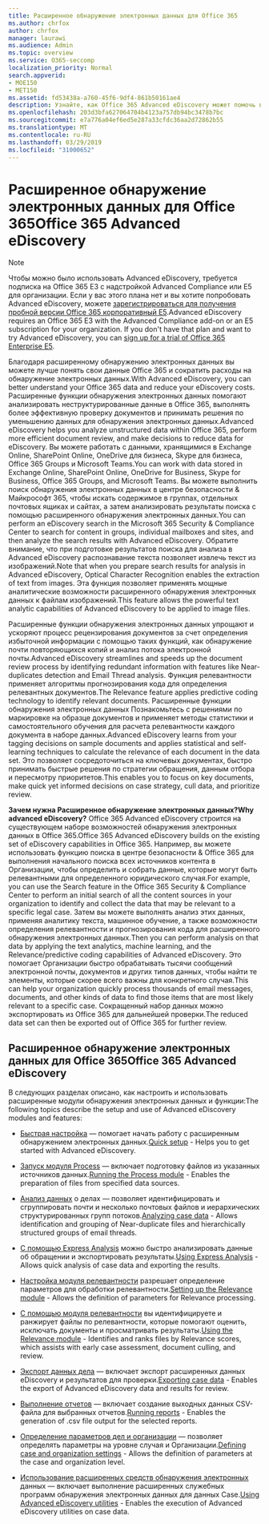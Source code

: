 ```yaml
---
title: Расширенное обнаружение электронных данных для Office 365
ms.author: chrfox
author: chrfox
manager: laurawi
ms.audience: Admin
ms.topic: overview
ms.service: O365-seccomp
localization_priority: Normal
search.appverid:
- MOE150
- MET150
ms.assetid: fd53438a-a760-45f6-9df4-861b50161ae4
description: Узнайте, как Office 365 Advanced eDiscovery может помочь вам анализировать данные в Office 365, упростить процесс рецензирования документов и принимать решения для эффективного обнаружения электронных данных.
ms.openlocfilehash: 203d3bfa627064704b4123a757db94bc3478b7bc
ms.sourcegitcommit: e7a776a04ef6ed5e287a33cfdc36aa2d72862b55
ms.translationtype: MT
ms.contentlocale: ru-RU
ms.lasthandoff: 03/29/2019
ms.locfileid: "31000652"
---
```

# <a name="office-365-advanced-ediscovery"></a><span data-ttu-id="bcc57-103">Расширенное обнаружение электронных данных для Office 365</span><span class="sxs-lookup"><span data-stu-id="bcc57-103">Office 365 Advanced eDiscovery</span></span>

> [!NOTE]
> <span data-ttu-id="bcc57-p101">Чтобы можно было использовать Advanced eDiscovery, требуется подписка на Office 365 E3 с надстройкой Advanced Compliance или E5 для организации. Если у вас этого плана нет и вы хотите попробовать Advanced eDiscovery, можете [зарегистрироваться для получения пробной версии Office 365 корпоративный E5](https://go.microsoft.com/fwlink/p/?LinkID=698279).</span><span class="sxs-lookup"><span data-stu-id="bcc57-p101">Advanced eDiscovery requires an Office 365 E3 with the Advanced Compliance add-on or an E5 subscription for your organization. If you don't have that plan and want to try Advanced eDiscovery, you can [sign up for a trial of Office 365 Enterprise E5](https://go.microsoft.com/fwlink/p/?LinkID=698279).</span></span> 
  
<span data-ttu-id="bcc57-106">Благодаря расширенному обнаружению электронных данных вы можете лучше понять свои данные Office 365 и сократить расходы на обнаружение электронных данных.</span><span class="sxs-lookup"><span data-stu-id="bcc57-106">With Advanced eDiscovery, you can better understand your Office 365 data and reduce your eDiscovery costs.</span></span> <span data-ttu-id="bcc57-107">Расширенные функции обнаружения электронных данных помогают анализировать неструктурированные данные в Office 365, выполнять более эффективную проверку документов и принимать решения по уменьшению данных для обнаружения электронных данных.</span><span class="sxs-lookup"><span data-stu-id="bcc57-107">Advanced eDiscovery helps you analyze unstructured data within Office 365, perform more efficient document review, and make decisions to reduce data for eDiscovery.</span></span> <span data-ttu-id="bcc57-108">Вы можете работать с данными, хранящимися в Exchange Online, SharePoint Online, OneDrive для бизнеса, Skype для бизнеса, Office 365 Groups и Microsoft Teams.</span><span class="sxs-lookup"><span data-stu-id="bcc57-108">You can work with data stored in Exchange Online, SharePoint Online, OneDrive for Business, Skype for Business, Office 365 Groups, and Microsoft Teams.</span></span> <span data-ttu-id="bcc57-109">Вы можете выполнить поиск обнаружения электронных данных в центре безопасности &amp; Майкрософт 365, чтобы искать содержимое в группах, отдельных почтовых ящиках и сайтах, а затем анализировать результаты поиска с помощью расширенного обнаружения электронных данных.</span><span class="sxs-lookup"><span data-stu-id="bcc57-109">You can perform an eDiscovery search in the Microsoft 365 Security &amp; Compliance Center to search for content in groups, individual mailboxes and sites, and then analyze the search results with Advanced eDiscovery.</span></span> <span data-ttu-id="bcc57-110">Обратите внимание, что при подготовке результатов поиска для анализа в Advanced eDiscovery распознавание текста позволяет извлечь текст из изображений.</span><span class="sxs-lookup"><span data-stu-id="bcc57-110">Note that when you prepare search results for analysis in Advanced eDiscovery, Optical Character Recognition enables the extraction of text from images.</span></span> <span data-ttu-id="bcc57-111">Эта функция позволяет применять мощные аналитические возможности расширенного обнаружения электронных данных к файлам изображений.</span><span class="sxs-lookup"><span data-stu-id="bcc57-111">This feature allows the powerful text analytic capabilities of Advanced eDiscovery to be applied to image files.</span></span>
  
<span data-ttu-id="bcc57-112">Расширенные функции обнаружения электронных данных упрощают и ускоряют процесс рецензирования документов за счет определения избыточной информации с помощью таких функций, как обнаружение почти повторяющихся копий и анализ потока электронной почты.</span><span class="sxs-lookup"><span data-stu-id="bcc57-112">Advanced eDiscovery streamlines and speeds up the document review process by identifying redundant information with features like Near-duplicates detection and Email Thread analysis.</span></span> <span data-ttu-id="bcc57-113">Функция релевантности применяет алгоритмы прогнозирования кода для определения релевантных документов.</span><span class="sxs-lookup"><span data-stu-id="bcc57-113">The Relevance feature applies predictive coding technology to identify relevant documents.</span></span> <span data-ttu-id="bcc57-114">Расширенные функции обнаружения электронных данных Познакомьтесь с решениями по маркировке на образце документов и применяет методы статистики и самостоятельного обучения для расчета релевантности каждого документа в наборе данных.</span><span class="sxs-lookup"><span data-stu-id="bcc57-114">Advanced eDiscovery learns from your tagging decisions on sample documents and applies statistical and self-learning techniques to calculate the relevance of each document in the data set.</span></span> <span data-ttu-id="bcc57-115">Это позволяет сосредоточиться на ключевых документах, быстро принимать быстрые решения по стратегии обращения, данным отбора и пересмотру приоритетов.</span><span class="sxs-lookup"><span data-stu-id="bcc57-115">This enables you to focus on key documents, make quick yet informed decisions on case strategy, cull data, and prioritize review.</span></span>
  
 <span data-ttu-id="bcc57-116">**Зачем нужна Расширенное обнаружение электронных данных?**</span><span class="sxs-lookup"><span data-stu-id="bcc57-116">**Why advanced eDiscovery?**</span></span> <span data-ttu-id="bcc57-117">Office 365 Advanced eDiscovery строится на существующем наборе возможностей обнаружения электронных данных в Office 365.</span><span class="sxs-lookup"><span data-stu-id="bcc57-117">Office 365 Advanced eDiscovery builds on the existing set of eDiscovery capabilities in Office 365.</span></span> <span data-ttu-id="bcc57-118">Например, вы можете использовать функцию поиска в центре безопасности &amp; Office 365 для выполнения начального поиска всех источников контента в Организации, чтобы определить и собрать данные, которые могут быть релевантными для определенного юридического случая.</span><span class="sxs-lookup"><span data-stu-id="bcc57-118">For example, you can use the Search feature in the Office 365 Security &amp; Compliance Center to perform an initial search of all the content sources in your organization to identify and collect the data that may be relevant to a specific legal case.</span></span> <span data-ttu-id="bcc57-119">Затем вы можете выполнять анализ этих данных, применяя аналитику текста, машинное обучение, а также возможности определения релевантности и прогнозирования кода для расширенного обнаружения электронных данных.</span><span class="sxs-lookup"><span data-stu-id="bcc57-119">Then you can perform analysis on that data by applying the text analytics, machine learning, and the Relevance/predictive coding capabilities of Advanced eDiscovery.</span></span> <span data-ttu-id="bcc57-120">Это помогает Организации быстро обрабатывать тысячи сообщений электронной почты, документов и других типов данных, чтобы найти те элементы, которые скорее всего важны для конкретного случая.</span><span class="sxs-lookup"><span data-stu-id="bcc57-120">This can help your organization quickly process thousands of email messages, documents, and other kinds of data to find those items that are most likely relevant to a specific case.</span></span> <span data-ttu-id="bcc57-121">Сокращенный набор данных можно экспортировать из Office 365 для дальнейшей проверки.</span><span class="sxs-lookup"><span data-stu-id="bcc57-121">The reduced data set can then be exported out of Office 365 for further review.</span></span> 
  
## <a name="office-365-advanced-ediscovery"></a><span data-ttu-id="bcc57-122">Расширенное обнаружение электронных данных для Office 365</span><span class="sxs-lookup"><span data-stu-id="bcc57-122">Office 365 Advanced eDiscovery</span></span>

<span data-ttu-id="bcc57-123">В следующих разделах описано, как настроить и использовать расширенные модули обнаружения электронных данных и функции:</span><span class="sxs-lookup"><span data-stu-id="bcc57-123">The following topics describe the setup and use of Advanced eDiscovery modules and features:</span></span>
  
- <span data-ttu-id="bcc57-124">[Быстрая настройка](quick-setup-for-advanced-ediscovery.md) — помогает начать работу с расширенным обнаружением электронных данных.</span><span class="sxs-lookup"><span data-stu-id="bcc57-124">[Quick setup](quick-setup-for-advanced-ediscovery.md) - Helps you to get started with Advanced eDiscovery.</span></span> 
    
- <span data-ttu-id="bcc57-125">[Запуск модуля Process](run-the-process-module-in-advanced-ediscovery.md) — включает подготовку файлов из указанных источников данных.</span><span class="sxs-lookup"><span data-stu-id="bcc57-125">[Running the Process module](run-the-process-module-in-advanced-ediscovery.md) - Enables the preparation of files from specified data sources.</span></span> 
    
- <span data-ttu-id="bcc57-126">[Анализ данных](analyze-case-data-with-advanced-ediscovery.md) о делах — позволяет идентифицировать и сгруппировать почти и несколько почтовых файлов и иерархических структурированных групп потоков.</span><span class="sxs-lookup"><span data-stu-id="bcc57-126">[Analyzing case data](analyze-case-data-with-advanced-ediscovery.md) - Allows identification and grouping of Near-duplicate files and hierarchically structured groups of email threads.</span></span> 

- <span data-ttu-id="bcc57-127">[С помощью Express Analysis](use-express-analysis-in-advanced-ediscovery.md) можно быстро анализировать данные об обращении и экспортировать результаты.</span><span class="sxs-lookup"><span data-stu-id="bcc57-127">[Using Express Analysis](use-express-analysis-in-advanced-ediscovery.md) - Allows quick analysis of case data and exporting the results.</span></span> 
    
- <span data-ttu-id="bcc57-128">[Настройка модуля релевантности](manage-relevance-setup-in-advanced-ediscovery.md) разрешает определение параметров для обработки релевантности.</span><span class="sxs-lookup"><span data-stu-id="bcc57-128">[Setting up the Relevance module](manage-relevance-setup-in-advanced-ediscovery.md) - Allows the definition of parameters for Relevance processing.</span></span> 
    
- <span data-ttu-id="bcc57-129">[С помощью модуля релевантности](use-relevance-in-advanced-ediscovery.md) вы идентифицируете и ранжирует файлы по релевантности, которые помогают оценить, исключать документы и просматривать результаты.</span><span class="sxs-lookup"><span data-stu-id="bcc57-129">[Using the Relevance module](use-relevance-in-advanced-ediscovery.md) - Identifies and ranks files by Relevance scores, which assists with early case assessment, document culling, and review.</span></span> 
    
- <span data-ttu-id="bcc57-130">[Экспорт данных дела](export-case-data-in-advanced-ediscovery.md) — включает экспорт расширенных данных eDiscovery и результатов для проверки.</span><span class="sxs-lookup"><span data-stu-id="bcc57-130">[Exporting case data](export-case-data-in-advanced-ediscovery.md) - Enables the export of Advanced eDiscovery data and results for review.</span></span> 
    
- <span data-ttu-id="bcc57-131">[Выполнение отчетов](run-reports-in-advanced-ediscovery.md) — включает создание выходных данных CSV-файла для выбранных отчетов.</span><span class="sxs-lookup"><span data-stu-id="bcc57-131">[Running reports](run-reports-in-advanced-ediscovery.md) - Enables the generation of .csv file output for the selected reports.</span></span> 
    
- <span data-ttu-id="bcc57-132">[Определение параметров дел и организации](define-case-and-tenant-settings-in-advanced-ediscovery.md) — позволяет определять параметры на уровне случая и Организации.</span><span class="sxs-lookup"><span data-stu-id="bcc57-132">[Defining case and organization settings](define-case-and-tenant-settings-in-advanced-ediscovery.md) - Allows the definition of parameters at the case and organization level.</span></span> 
    
- <span data-ttu-id="bcc57-133">[Использование расширенных средств обнаружения электронных](use-advanced-ediscovery-utilities.md) данных — включает выполнение расширенных служебных программ обнаружения электронных данных для данных Case.</span><span class="sxs-lookup"><span data-stu-id="bcc57-133">[Using Advanced eDiscovery utilities](use-advanced-ediscovery-utilities.md) - Enables the execution of  Advanced eDiscovery utilities on case data.</span></span> 
